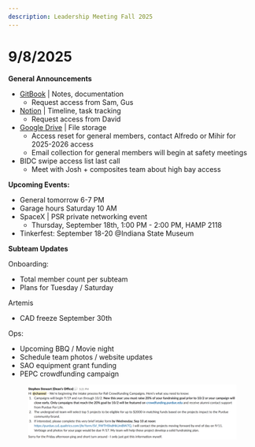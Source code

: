 ```yaml
---
description: Leadership Meeting Fall 2025
---
```


# 9/8/2025

**General Announcements**

* [GitBook](https://app.gitbook.com/o/VgqQpOyMtIqpSG170vlO/s/UuRMvpyeM6qdlkjmzeYV/) | Notes, documentation
  * Request access from Sam, Gus
* [Notion](https://www.notion.so/1e769fc04635804cbf0dc10664dbc7b6?v=1e769fc04635808ab9b1000c6272e030) | Timeline, task tracking
  * Request access from David
* [Google Drive](https://drive.google.com/drive/folders/0AKxDeNG8SvqIUk9PVA) | File storage
  * Access reset for general members, contact Alfredo or Mihir for 2025-2026 access
  * Email collection for general members will begin at safety meetings
* BIDC swipe access list last call
  * Meet with Josh + composites team about high bay access



**Upcoming Events:**

* General tomorrow 6-7 PM
* Garage hours Saturday 10 AM
* SpaceX | PSR private networking event
  * Thursday, September 18th, 1:00 PM - 2:00 PM, HAMP 2118
* Tinkerfest: September 18-20 @Indiana State Museum



**Subteam Updates**

Onboarding:

* Total member count per subteam
* Plans for Tuesday / Saturday

Artemis

* CAD freeze September 30th



Ops:

* Upcoming BBQ / Movie night
* Schedule team photos / website updates
* SAO equipment grant funding
* PEPC crowdfunding campaign

<figure><img src="../.gitbook/assets/image (75).png" alt=""><figcaption></figcaption></figure>
